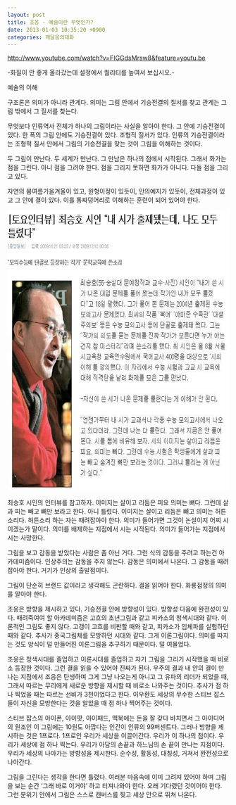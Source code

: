 ```yaml
---
layout: post
title: 조응 - 예술이란 무엇인가?
date: 2013-01-03 10:35:20 +0900
categories: 깨달음의대화
---
```

<http://www.youtube.com/watch?v=FIGGdsMrsw8&feature=youtu.be>







-화질이 안 좋게 올라갔는데 설정에서 퀄리티를 높여서 보십시오.-



 예술의 이해 

 구조론은 의미가 아니라 관계다. 의미는 그림 안에서 기승전결의 질서를 찾고 관계는 그림 밖에서 그 질서를 찾는다. 

 무엇보다 인류역사 전체가 하나의 그림이라는 사실을 알아야 한다. 그 안에 기승전결이 있다. 한 폭의 그림 안에도 기승전결이 있다. 조형적 질서가 있다. 인류의 기승전결이라는 조형적 질서 안에서 그림의 기승전결을 찾는 것이 그림을 이해하는 것이다. 

 두 그림이 만난다. 두 세계가 만난다. 그 만남은 하나의 점에서 시작된다. 그래서 화가는 점을 그린다. 아니 점을 그려야 한다. 점을 그리지 못하면 화가가 아니다. 다들 점을 그리고 있다. 

 자연의 봄여름가을겨울이 있고, 원형이정이 있듯이, 인의예지가 있듯이, 전체과정이 있고 그 안에 결이 있다. 이를 통짜덩어리로 이해하는 훈련이 되어 있어야 한다. 



 <img alt="5441.jpg" src="files/attach/images/198/854/309/5441.jpg" width="663" height="637" />



최승호 시인의 인터뷰를 참고하자. 이미지는 살이고 리듬은 피요 의미는 뼈다. 그런데 살과 피는 빼고 뼈만 보라고 한다. 아니 틀렸다. 이미지는 살이고 리듬은 뼈고 의미는 허튼소리다. 허튼소리 하는 자는 때려잡아야 한다. 의미가 들어가면 그것이 논설이지 어찌 시이겠는가 말이다. 의미를 배제하는 지점에서 시는 시작된다. 의미가 들어가는 지점에서 시는 사망한다. 

 그림을 보고 감동을 받았다는 사람은 좀 아닌 거다. 그런 식의 감동을 주려고 하는건 아카데미즘이다. 인상주의는 감동을 주지 않는다. 감동은 의미에서 나온다. 그 감동을 때려잡아야 한다. 거기가 인상의 출발점이다. 

 그림이 단순히 브랜드 값이라고 생각해도 곤란하다. 결을 읽어야 한다. 화룡점정의 의미를 알아야 한다. 

 조응은 방향을 제시하고 있다. 기승전결 안에 방향성이 있다. 방향성 다음에 완전성이 있다. 때려죽여여 할 아카데미즘은 고흐의 초년그림과 같고 피카소의 청색시대와 같다. 이론적인 그림도 좋지 않다. 고갱이 고흐를 비판할 때와 같고, 피카소가 입체파를 실험하던 때와 같다. 추사가 중국그림체를 모방하던 시대와 같다. 그게 이론그림이다. 의미를 따지는 것도 양식이 덜 만들어진 이론그림을 추구하기 때문이다. 덜 여물었다. 

 조응은 청색시대를 졸업하고 이론시대를 졸업하고 자기 그림을 그리기 시작했을 때 비로소 등장한 것이다. 그런 결을 읽을 수 있어야 진짜가 된다. 우주의 결과 내 안의 결이 만나는 지점에서 조응은 탄생하며 그게 그냥 나오는게 아니고 그 유파의 리더가 되었을 때, 그래서 따르는 무리에게 새로운 방향을 제시할 때 비로소 나와주는 것이다. 추사가 점 하나 찍었을 때는 따르는 선비가 3천이었다고 한다. 이우환도 세상의 무수한 스티브 잡스들이 자신을 모방한다는 것을 알았을 때 점 하나 찍어주는 것이다. 

 스티브 잡스의 아이폰, 아이팟, 아이패드, 맥북에는 돈을 잘 갖다 바치면서 그 아이디어의 원조인 이 그림에는 10원도 아깝다는 인간이 인류의 99퍼센트다. 그러나 방향을 제시하는 것은 1프로다. 1프로인 우리가 세상을 이끌어간다. 우리가 이 하나의 점이다. 우리가 세상에 점 하나 찍는다. 우리가 아담의 손끝과 하느님의 손 끝이 만나는 지점이다. 우리가 세상의 나아가는 방향성을 제시한다. 순수성, 활동성, 대칭성, 거쳐서 완전성으로 나아간다. 

 그림을 그린다는 생각을 한다면 틀렸다. 여러분 마음속에 이미 그려져 있어야 하며 그림을 보는 순간 ‘그래 바로 이거야’ 하고 터져나와야 한다. 오래 기다렸던 것이어야 한다. 그런 분위기 안에서 그림은 스스로 캔버스를 찢고 세상 안으로 뛰쳐 나온다.